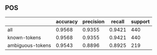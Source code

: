 
## POS

|                  | accuracy | precision | recall | support |
|------------------|----------|-----------|--------|---------|
| all              | 0.9568   | 0.9355    | 0.9421 | 440     |
| known-tokens     | 0.9568   | 0.9355    | 0.9421 | 440     |
| ambiguous-tokens | 0.9543   | 0.8896    | 0.8925 | 219     |


